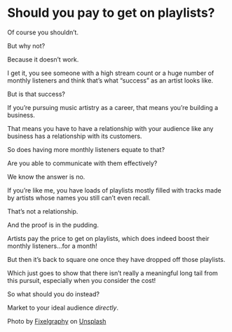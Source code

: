 # Should you pay to get on playlists?



Of course you shouldn’t.

But why not?

Because it doesn’t work.

I get it, you see someone with a high stream count or a huge number of monthly listeners and think that’s what “success” as an artist looks like.

But is that success?

If you’re pursuing music artistry as a career, that means you’re building a business.

That means you have to have a relationship with your audience like any business has a relationship with its customers.

So does having more monthly listeners equate to that?

Are you able to communicate with them effectively?

We know the answer is no.

If you’re like me, you have loads of playlists mostly filled with tracks made by artists whose names you still can’t even recall.

That’s not a relationship.

And the proof is in the pudding.

Artists pay the price to get on playlists, which does indeed boost their monthly listeners…for a month!

But then it’s back to square one once they have dropped off those playlists.

Which just goes to show that there isn’t really a meaningful long tail from this pursuit, especially when you consider the cost!

So what should you do instead?

Market to your ideal audience *directly*.

Photo by [Fixelgraphy](https://unsplash.com/@fixelgraphy?utm_source=unsplash&utm_medium=referral&utm_content=creditCopyText) on [Unsplash](https://unsplash.com/s/photos/spotify?utm_source=unsplash&utm_medium=referral&utm_content=creditCopyText)

